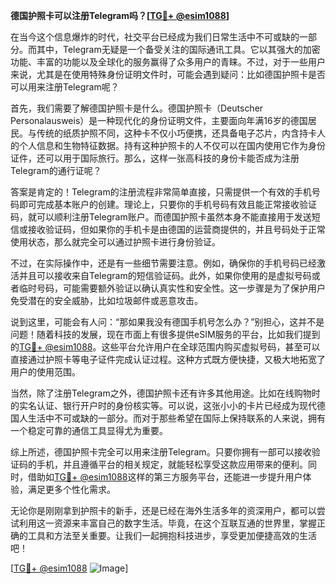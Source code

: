 **德国护照卡可以注册Telegram吗？[[TG💪+ @esim1088](https://t.me/s/esim1088)]**

在当今这个信息爆炸的时代，社交平台已经成为我们日常生活中不可或缺的一部分。而其中，Telegram无疑是一个备受关注的国际通讯工具。它以其强大的加密功能、丰富的功能以及全球化的服务赢得了众多用户的青睐。不过，对于一些用户来说，尤其是在使用特殊身份证明文件时，可能会遇到疑问：比如德国护照卡是否可以用来注册Telegram呢？

首先，我们需要了解德国护照卡是什么。德国护照卡（Deutscher Personalausweis）是一种现代化的身份证明文件，主要面向年满16岁的德国居民。与传统的纸质护照不同，这种卡不仅小巧便携，还具备电子芯片，内含持卡人的个人信息和生物特征数据。持有这种护照卡的人不仅可以在国内使用它作为身份证件，还可以用于国际旅行。那么，这样一张高科技的身份卡能否成为注册Telegram的通行证呢？

答案是肯定的！Telegram的注册流程非常简单直接，只需提供一个有效的手机号码即可完成基本账户的创建。理论上，只要你的手机号码有效且能正常接收验证码，就可以顺利注册Telegram账户。而德国护照卡虽然本身不能直接用于发送短信或接收验证码，但如果你的手机卡是由德国的运营商提供的，并且号码处于正常使用状态，那么就完全可以通过护照卡进行身份验证。

不过，在实际操作中，还是有一些细节需要注意。例如，确保你的手机号码已经激活并且可以接收来自Telegram的短信验证码。此外，如果你使用的是虚拟号码或者临时号码，可能需要额外验证以确认真实性和安全性。这一步骤是为了保护用户免受潜在的安全威胁，比如垃圾邮件或恶意攻击。

说到这里，可能会有人问：“那如果我没有德国手机号怎么办？”别担心，这并不是问题！随着科技的发展，现在市面上有很多提供eSIM服务的平台，比如我们提到的[TG💪+ @esim1088](https://t.me/s/esim1088)。这些平台允许用户在全球范围内购买虚拟号码，甚至可以直接通过护照卡等电子证件完成认证过程。这种方式既方便快捷，又极大地拓宽了用户的使用范围。

当然，除了注册Telegram之外，德国护照卡还有许多其他用途。比如在线购物时的实名认证、银行开户时的身份核实等。可以说，这张小小的卡片已经成为现代德国人生活中不可或缺的一部分。而对于那些希望在国际上保持联系的人来说，拥有一个稳定可靠的通信工具显得尤为重要。

综上所述，德国护照卡完全可以用来注册Telegram。只要你拥有一部可以接收验证码的手机，并且遵循平台的相关规定，就能轻松享受这款应用带来的便利。同时，借助如[TG💪+ @esim1088](https://t.me/s/esim1088)这样的第三方服务平台，还能进一步提升用户体验，满足更多个性化需求。

无论你是刚刚拿到护照卡的新手，还是已经在海外生活多年的资深用户，都可以尝试利用这一资源来丰富自己的数字生活。毕竟，在这个互联互通的世界里，掌握正确的工具和方法至关重要。让我们一起拥抱科技进步，享受更加便捷高效的生活吧！

[[TG💪+ @esim1088](https://t.me/s/esim1088) ![Image](https://i.postimg.cc/4NQfJmqS/Snipaste-2025-05-13-00-14-12.png)]